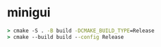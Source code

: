 # minigui

```cmd
> cmake -S . -B build -DCMAKE_BUILD_TYPE=Release
> cmake --build build --config Release
```
